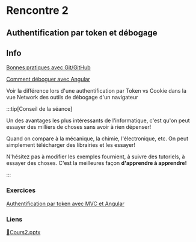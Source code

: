 # Rencontre 2

## Authentification par token et débogage

## Info

[Bonnes pratiques avec Git/GitHub](/info/BonnesPratiquesGit)

[Comment déboguer avec Angular](/info/DebogageAngular)

Voir la différence lors d'une authentification par Token vs Cookie dans la vue Network des outils de débogage d'un navigateur

:::tip[Conseil de la séance]

Un des avantages les plus intéressants de l'informatique, c'est qu'on peut essayer des milliers de choses sans avoir à rien dépenser!

Quand on compare à la mécanique, la chimie, l'électronique, etc. On peut simplement télécharger des librairies et les essayer!

N'hésitez pas à modifier les exemples fournient, à suivre des tutoriels, à essayer des choses. C'est la meilleures façon **d'apprendre à apprendre!**

:::


### Exercices

[Authentification par token avec MVC et Angular](/exercices/AuthentificationParToken)

### Liens

[🔗Cours2.pptx](https://cegepedouardmontpetit.sharepoint.com/:p:/s/CMT420InformatiqueComitesCours-5W5/EZbaWe8Msr5Fl1tiB3W-GTMBV8rUYmIXOhWPXoC0L3VHmw?e=DYQngn)
